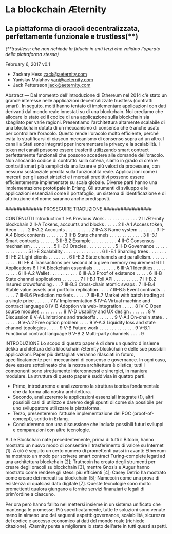 # La blockchain Æternity
## La piattaforma di oracoli decentralizzata, perfettamente funzionale e trustless(**)
_(**trustless: che non richiede la fiducia in enti terzi che validino l'operato della piattaforma stessa)_

February 6, 2017
v0.1

* Zackary Hess zack@aeternity.com
* Yanislav Malahov yani@aeternity.com
* Jack Pettersson jack@aeternity.com

Abstract — Dal momento dell'introduzione di Ethereum nel 2014 c'è stato un grande interesse nelle applicazioni decentralizzate trustless (contratti smart). In seguito, molti hanno tentato di implementare applicazioni con dati derivanti dal mondo reale innestati su di una blockchain. Noi crediamo che allocare lo stato ed il codice di una applicazione sulla blockchain sia sbagliato per varie ragioni. Presentiamo l'architettura altamente scalabile di una blockchain dotata di un meccanismo di consenso che è anche usato per controllare l'oracolo. Questo rende l'oracolo molto efficiente, perché evita lo stratificarsi di ciascun meccanismo di consenso sopra ad un altro. I canali a Stati sono integrati pper incrementare la privacy e la scalabilità. I token nei canali possono essere trasferiti utilizzando smart contract perfettamente funzionali che possono accedere alle domande dell'oracolo. Non allocando codice di contratto sulla catena, siamo in grado di creare contratti smart più semplici da analizzare e più veloci da processare, con nessuna sostanziale perdita sulla funzionalità reale. Applicazioni come i mercati per gli asset sintetici e i mercati predittivi possono essere efficientemente implementate su scala globale. Diverse parti hanno una implementazione prototipale in Erlang. Gli strumenti di sviluppo e le applicazioni essenziali come il portafoglio, un sistema di identificazione e di attribuzione del nome saranno anche predisposti.

############# PROSEGUIRE TRADUZIONE #################

CONTENUTI
I Introduction 1
I-A Previous Work . . . . . . . . . . . . . 2
II Æternity blockchain 2
II-A Tokens, accounts and blocks . . . . . 2
II-A.1 Access token, Aeon . . . . 2
II-A.2 Accounts . . . . . . . . . . 2
II-A.3 Name system . . . . . . . 3
II-A.4 Block contents . . . . . . . 3
II-B State channels . . . . . . . . . . . . . 3
II-B.1 Smart contracts . . . . . . 3
II-B.2 Example . . . . . . . . . . 4
II-C Consensus mechanism . . . . . . . . . 5
II-C.1 Oracles . . . . . . . . . . . 5
II-D Governance . . . . . . . . . . . . . . 5
II-E Scalability . . . . . . . . . . . . . . . 6
II-E.1 Sharding trees . . . . . . . 6
II-E.2 Light clients . . . . . . . . 6
II-E.3 State channels and parallelism. . . . . . . . . . . . 6
II-E.4 Transactions per second at a given memory requirement 6
III Applications 6
III-A Blockchain essentials . . . . . . . . . 6
III-A.1 Identities . . . . . . . . . . 6
III-A.2 Wallet . . . . . . . . . . . 6
III-A.3 Proof of existence . . . . . 6
III-B State channel applications . . . . . . . 7
III-B.1 Toll API . . . . . . . . . . 7
III-B.2 Insured crowdfunding . . . 7
III-B.3 Cross-chain atomic swaps . 7
III-B.4 Stable value assets and portfolio replication . . . . 7
III-B.5 Event contracts . . . . . . 7
III-B.6 Prediction markets . . . . . 7
III-B.7 Market with batch trading at a single price . . . . . . 7
IV Implementation 8
IV-A Virtual machine and contract language 8
IV-B Adoption via web-integration . . . . . 8
IV-C Open source modules . . . . . . . . . 8
IV-D Usability and UX design . . . . . . . 8
V Discussion 8
V-A Limitations and tradeoffs . . . . . . . 9
V-A.1 On-chain state . . . . . . . 9
V-A.2 Free option problem . . . . 9
V-A.3 Liquidity loss and state channel topologies . . . . . 9
V-B Future work . . . . . . . . . . . . . . 9
V-B.1 Functional contract language 9
V-B.2 Multi-party channels . . . . 9

INTRODUZIONE Lo scopo di questo paper è di dare un quadro d'insieme dekka architettura della blockchain Æternity blockchain e delle sue possibili applicazioni. Paper più dettagliati verranno rilasciati in futuro, specificatamente per i meccanismi di consenso e governance. In ogni caso, deve essere sottolineato che la nostra architettura è olistica; tutti i componenti sono strettamente interconnessi e sinergici, in maniera modulare. La struttura di questo paper è suddivisa in quattro parti.
* Primo, introdurremo e analizzeremo la struttura teorica fondamentale che da forma alla nostra architettura.
* Secondo, analizzeremo le applicazioni essenziali integrate (1), altri possibili casi di utilizzo e daremo degli spunti di come sia possibile per uno sviluppatore utilizzare la piattaforma.
* Terzo, presenteremo l'attuale implementazione del POC (proof-of-concept), scritto in Erlang.
* Concluderemo con una discussione che includa possibili futuri sviluppi e comparazioni con altre tecnologie.

A. Le Blockchain nate precedentemente, prima di tutti il Bitcoin, hanno mostrato un nuovo modo di consentire il trasferimento di valore su Internet [1].  A ciò è seguito un certo numero di promettenti passi in avanti: Ethereum ha mostrato un modo per scrivere smart contract Turing-complete legati ad una architettura blockchain [2]; Truthcoin ha creato degli strumenti per creare degli oracoli su blockchain [3], mentre Gnosis e Augur hanno mostrato come rendere gli stessi più efficienti [4]; Casey Detrio ha mostrato come creare dei mercati su blockchain [5]; Namecoin come una prova di esistenza di qualsiasi dato digitale [7]. Queste tecnologie sono molto promettenti qualora giungano a fornire servizi finanziari e legali di prim'ordine a ciascuno. 

Per ora però hanno fallito nel mettersi insieme in un sistema unificato che mantenga le promesse. Più specificatamente, tutte le soluzioni sono venute meno in almeno uno dei seguenti aspetti: governance, scalabilità, sicurezza del codice e accesso economico ai dati del mondo reale [richiede citazione]. Æternity punta a migliorare lo stato dell'arte in tutti questi aspetti.
